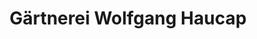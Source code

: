 ---
title: "Gärtnerei Wolfgang Haucap"
url: /bissendorf/gaertnerei-wolfgang-haucap/
shop: Garten-Center
---